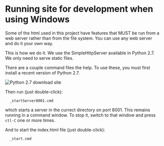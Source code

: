 
# Running site for development when using Windows

Some of the html used in this project have features that MUST be run from a web server rather than from the file system.  You can use any web server and do it your own way.

This is how we do it. We use the SimpleHttpServer available in Python 2.7.  We only need to serve static files.

There are a couple command files the help.  To use these, you must first install a recent version of Python 2.7.

![Python 2.7 download site](https://www.python.org/download/releases/2.7/)

Then run (just double-click):
```
  _startServer8001.cmd
```
which starts a server in the currect directory on port 8001.
This remains running in a command window.  To stop it, switch to that window and press `ctl-C` one or more times.

And to start the index.html file (just double-click):
```
  _start.cmd
```


